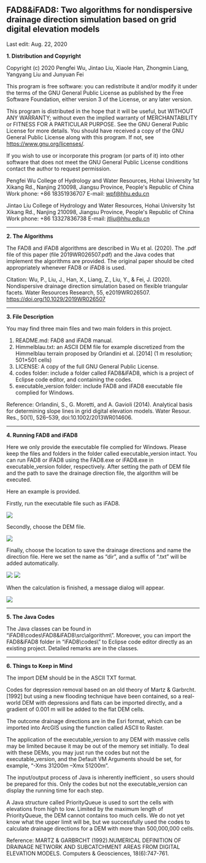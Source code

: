 ﻿**FAD8&iFAD8: Two algorithms for nondispersive drainage direction simulation based on grid digital elevation models**
--------------------------------------------------------------------------
Last edit: Aug. 22, 2020 

**1. Distribution and Copyright**

Copyright (c) 2020 Pengfei Wu, Jintao Liu, Xiaole Han, Zhongmin Liang, Yangyang Liu and Junyuan Fei

This program is free software: you can redistribute it and/or modify it under the terms of the GNU General Public License as published by the Free Software Foundation, either version 3 of the License, or any later version.

This program is distributed in the hope that it will be useful, but WITHOUT ANY WARRANTY; without even the implied warranty of MERCHANTABILITY or FITNESS FOR A PARTICULAR PURPOSE. See the GNU General Public License for more details. You should have received a copy of the GNU General Public License along with this program. If not, see <https://www.gnu.org/licenses/>.

If you wish to use or incorporate this program (or parts of it) into other software that does not meet the GNU General Public License conditions contact the author to request permission.

Pengfei Wu
College of Hydrology and Water Resources, Hohai University
1st Xikang Rd., Nanjing 210098, Jiangsu Province, People's Republic of China
Work phone: +86 18351936707
E-mail: wpf@hhu.edu.cn

Jintao Liu
College of Hydrology and Water Resources, Hohai University
1st Xikang Rd., Nanjing 210098, Jiangsu Province, People's Republic of China
Work phone: +86 13327836738
E-mail: jtliu@hhu.edu.cn

--------------------------------------------------------------------------
**2. The Algorithms**

The FAD8 and iFAD8 algorithms are described in Wu et al. (2020). The .pdf file of 
this paper (file 2019WR026507.pdf) and the Java codes that implement the 
algorithms are provided. The original paper should be cited appropriately whenever FAD8 or iFAD8 is used.

Citation: Wu, P., Liu, J., Han, X., Liang, Z., Liu, Y., & Fei, J. (2020). Nondispersive drainage direction simulation based on flexible triangular facets. Water Resources Research, 55, e2019WR026507. https://doi.org/10.1029/2019WR026507

--------------------------------------------------------------------------
**3. File Description**

You may find three main files and two main folders in this project.
1. README.md: FAD8 and iFAD8 manual.
2. Himmelblau.txt: an ASCII DEM file for example discretized from the Himmelblau terrain proposed by Orlandini et al. [2014] (1 m resolution; 501×501 cells)
3. LICENSE: A copy of the full GNU General Public License.
4. codes folder: include a folder called FAD8&iFAD8, which is a project of Eclipse code editor, and containing the codes.
5. executable_version folder: include FAD8 and iFAD8 executable file complied for Windows.

Reference: 
Orlandini, S., G. Moretti, and A. Gavioli (2014). Analytical basis for determining slope lines in grid digital elevation models. Water Resour. Res., 50(1), 526–539, doi:10.1002/2013WR014606.

--------------------------------------------------------------------------
**4. Running FAD8 and iFAD8**

Here we only provide the executable file complied for Windows. Please keep the files and folders in the folder called executable_version intact. You can run FAD8 or iFAD8 using the FAD8.exe or iFAD8.exe in executable_version folder, respectively. After setting the path of DEM file and the path to save the drainage direction file, the algorithm will be executed.

Here an example is provided.

Firstly, run the executable file such as iFAD8.

![](https://github.com/hhuwpf/iFAD8/tree/master/img/clip_image002.jpg)

Secondly, choose the DEM file.

![](https://github.com/hhuwpf/iFAD8/tree/master/img/clip_image004.jpg)

Finally, choose the location to save the drainage directions and name the direction file. Here we set the name as “dir”, and a suffix of “.txt” will be added automatically.

![](https://github.com/hhuwpf/iFAD8/tree/master/img/clip_image006.jpg) ![](https://github.com/hhuwpf/iFAD8/tree/master/img/clip_image007.png)

When the calculation is finished, a message dialog will appear.

![](https://github.com/hhuwpf/iFAD8/tree/master/img/clip_image008.png)


--------------------------------------------------------------------------
**5. The Java Codes**

The Java classes can be found in “iFAD8\codes\FAD8&iFAD8\src\algorithm\”. Moreover, you can import the FAD8&iFAD8 folder in “iFAD8\codes\” to Eclipse code editor directly as an existing project. Detailed remarks are in the classes.

--------------------------------------------------------------------------
**6. Things to Keep in Mind**

The import DEM should be in the ASCII TXT format.

Codes for depression removal based on an old theory of Martz & Garbrcht. [1992] but using a new flooding technique have been contained, so a real-world DEM with depressions and flats can be imported directly, and a gradient of 0.001 m will be added to the flat DEM cells.

The outcome drainage directions are in the Esri format, which can be imported into ArcGIS using the function called ASCII to Raster.

The application of the executable_version to any DEM with massive cells may be limited because it may be out of the memory set initially. To deal with these DEMs, you may just run the codes but not the executable_version, and the Default VM Arguments should be set, for example, “-Xms 31200m –Xmx 51200m”.

The input/output process of Java is inherently inefficient , so users should be prepared for this. Only the codes but not the executable_version can display the running time for each step.

A Java structure called PriorityQueue is used to sort the cells with elevations from high to low. Limited by the maximum length of PriorityQueue, the DEM cannot contains too much cells. We do not yet know what the upper limit will be, but we successfully used the codes to calculate drainage directions for a DEM with more than 500,000,000 cells.

Reference: 
MARTZ & GARBRCHT (1992).NUMERICAL DEFINITION OF DRAINAGE NETWORK AND SUBCATCHMENT AREAS FROM DIGITAL ELEVATION MODELS. Computers & Geosciences, 18(6):747-761.